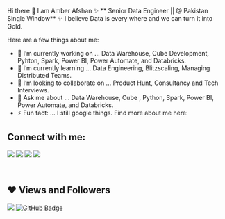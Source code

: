 Hi there 👋
I am Amber Afshan ✨ ** Senior Data Engineer || @ Pakistan Single Window** ✨ I believe Data is every where and we can turn it into Gold.

Here are a few things about me:

* 🔭 I’m currently working on ... Data Warehouse, Cube Development, Pyhton, Spark, Power BI, Power Automate, and Databricks.
* 🌱 I’m currently learning ... Data Engineering, Blitzscaling, Managing Distributed Teams.
* 👯 I’m looking to collaborate on ... Product Hunt, Consultancy and Tech Interviews.
* 💬 Ask me about ... Data Warehouse, Cube , Python, Spark, Power BI, Power Automate, and Databricks.
* ⚡ Fun fact: ... I still google things.
Find more about me here:

## Connect with me:
<p align="left">

<a href = "https://www.linkedin.com/in/amber-afshan-94a481129/"><img src="https://img.icons8.com/fluent/48/000000/linkedin.png"/></a>
<a href = "https://www.instagram.com/ambar_afshan/"><img src="https://img.icons8.com/fluent/48/000000/instagram-new.png"/></a>
<a href = "https://www.facebook.com/profile.php?id=100008787857439"><img src="https://img.icons8.com/color/48/000000/facebook-new.png"/></a>
<a href = "amberafshan2050@gmail.com"><img src="https://img.icons8.com/color/48/000000/gmail-new.png"/></a>

</p>
<br/>

## ❤ Views and Followers
<a href="https://github.com/riffatS/github-profile-views-counter">
    <img src="https://komarev.com/ghpvc/?username=riffatS">
</a>
<a href="https://github.com/AfshanRasheed?tab=followers"><img src="https://img.shields.io/github/followers/AfshanRasheed?label=Followers&style=social" alt="GitHub Badge"></a>

